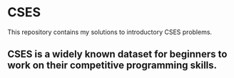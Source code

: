 # CSES
This repository contains my solutions to introductory CSES problems.

## CSES is a widely known dataset for beginners to work on their competitive programming skills.
